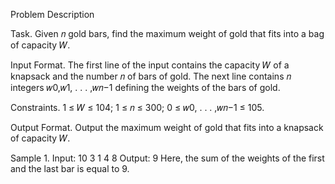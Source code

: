 Problem Description

Task. Given 𝑛 gold bars, find the maximum weight of gold that fits into a bag of capacity 𝑊.

Input Format. The first line of the input contains the capacity 𝑊 of a knapsack and the number 𝑛 of bars
of gold. The next line contains 𝑛 integers 𝑤0,𝑤1, . . . ,𝑤𝑛−1 defining the weights of the bars of gold.

Constraints. 1 ≤ 𝑊 ≤ 104; 1 ≤ 𝑛 ≤ 300; 0 ≤ 𝑤0, . . . ,𝑤𝑛−1 ≤ 105.

Output Format. Output the maximum weight of gold that fits into a knapsack of capacity 𝑊.

Sample 1.
Input:
10 3
1 4 8
Output:
9
Here, the sum of the weights of the first and the last bar is equal to 9.
